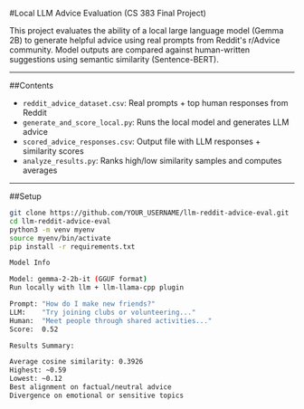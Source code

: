 #Local LLM Advice Evaluation (CS 383 Final Project)

This project evaluates the ability of a local large language model (Gemma 2B) to generate helpful advice using real prompts from Reddit's r/Advice community. Model outputs are compared against human-written suggestions using semantic similarity (Sentence-BERT).

---

##Contents

- `reddit_advice_dataset.csv`: Real prompts + top human responses from Reddit
- `generate_and_score_local.py`: Runs the local model and generates LLM advice
- `scored_advice_responses.csv`: Output file with LLM responses + similarity scores
- `analyze_results.py`: Ranks high/low similarity samples and computes averages

---

##Setup

```bash
git clone https://github.com/YOUR_USERNAME/llm-reddit-advice-eval.git
cd llm-reddit-advice-eval
python3 -m venv myenv
source myenv/bin/activate
pip install -r requirements.txt

Model Info

Model: gemma-2-2b-it (GGUF format)
Run locally with llm + llm-llama-cpp plugin

Prompt: "How do I make new friends?"
LLM:    "Try joining clubs or volunteering..."
Human:  "Meet people through shared activities..."
Score:  0.52

Results Summary:

Average cosine similarity: 0.3926
Highest: ~0.59
Lowest: ~0.12
Best alignment on factual/neutral advice
Divergence on emotional or sensitive topics
